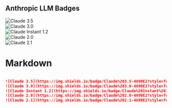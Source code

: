 ## Anthropic LLM Badges

![Claude 3.5](https://img.shields.io/badge/Claude%203.5-4A90E2?style=for-the-badge&logo=anthropic&logoColor=white)  
![Claude 3.0](https://img.shields.io/badge/Claude%203.0-4A90E2?style=for-the-badge&logo=anthropic&logoColor=white)  
![Claude Instant 1.2](https://img.shields.io/badge/Claude%20Instant%201.2-4A90E2?style=for-the-badge&logo=anthropic&logoColor=white)  
![Claude 2.0](https://img.shields.io/badge/Claude%202.0-4A90E2?style=for-the-badge&logo=anthropic&logoColor=white)  
![Claude 2.1](https://img.shields.io/badge/Claude%202.1-4A90E2?style=for-the-badge&logo=anthropic&logoColor=white)

# Markdown

```markdown

![Claude 3.5](https://img.shields.io/badge/Claude%203.5-4A90E2?style=for-the-badge&logo=anthropic&logoColor=white)  
![Claude 3.0](https://img.shields.io/badge/Claude%203.0-4A90E2?style=for-the-badge&logo=anthropic&logoColor=white)  
![Claude Instant 1.2](https://img.shields.io/badge/Claude%20Instant%201.2-4A90E2?style=for-the-badge&logo=anthropic&logoColor=white)  
![Claude 2.0](https://img.shields.io/badge/Claude%202.0-4A90E2?style=for-the-badge&logo=anthropic&logoColor=white)  
![Claude 2.1](https://img.shields.io/badge/Claude%202.1-4A90E2?style=for-the-badge&logo=anthropic&logoColor=white)
```
